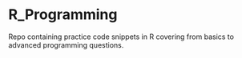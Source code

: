 # R_Programming
Repo containing practice code snippets in R covering from basics to advanced programming questions.
